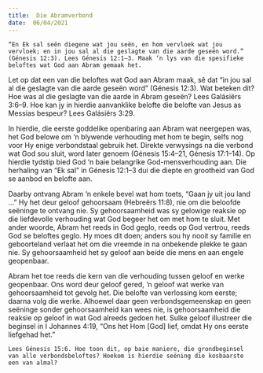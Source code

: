 ```yaml
---
title:  Die Abramverbond
date:  06/04/2021
---
```


`“En Ek sal seën diegene wat jou seën, en hom vervloek wat jou vervloek; en in jou sal al die geslagte van die aarde geseën word.” (Génesis 12:3). Lees Génesis 12:1–3. Maak ‘n lys van die spesifieke beloftes wat God aan Abram gemaak het.`

Let op dat een van die beloftes wat God aan Abram maak, sê dat “in jou sal al die geslagte van die aarde geseën word” (Génesis 12:3). Wat beteken dit? Hoe was al die geslagte van die aarde in Abram geseën? Lees Galásiërs 3:6–9. Hoe kan jy in hierdie aanvanklike belofte die belofte van Jesus as Messias bespeur? Lees Galásiërs 3:29.

In hierdie, die eerste goddelike openbaring aan Abram wat neergepen was, het God belowe om ‘n blywende verhouding met hom te begin, selfs nog voor Hy enige verbondstaal gebruik het. Direkte verwysings na die verbond wat God sou sluit, word later genoem (Génesis 15:4–21, Génesis 17:1–14). Op hierdie tydstip bied God ‘n baie belangrike God-mensverhouding aan. Die herhaling van “Ek sal” in Génesis 12:1–3 dui die diepte en grootheid van God se aanbod en belofte aan. 

Daarby ontvang Abram ‘n enkele bevel wat hom toets, “Gaan jy uit jou land ...” Hy het deur geloof gehoorsaam (Hebreërs 11:8), nie om die beloofde seëninge te ontvang nie. Sy gehoorsaamheid was sy gelowige reaksie op die liefdevolle verhouding wat God begeer het om met hom te sluit. Met ander woorde, Abram het reeds in God geglo, reeds op God vertrou, reeds God se beloftes geglo. Hy moes dit doen; anders sou hy nooit sy familie en geboorteland verlaat het om die vreemde in na onbekende plekke te gaan nie. Sy gehoorsaamheid het sy geloof aan beide die mens en aan engele geopenbaar.

Abram het toe reeds die kern van die verhouding tussen geloof en werke geopenbaar. Ons word deur geloof gered, ‘n geloof wat werke van gehoorsaamheid tot gevolg het. Die belofte van verlossing kom eerste; daarna volg die werke. Alhoewel daar geen verbondsgemeenskap en geen seëninge sonder gehoorsaamheid kan wees nie, is gehoorsaamheid die reaksie op geloof in wat God alreeds gedoen het. Sulke geloof illustreer die beginsel in I Johannes 4:19, “Ons het Hom [God] lief, omdat Hy ons eerste liefgehad het.”

`Lees Génesis 15:6. Hoe toon dit, op baie maniere, die grondbeginsel van alle verbondsbeloftes? Hoekom is hierdie seëning die kosbaarste een van almal?`